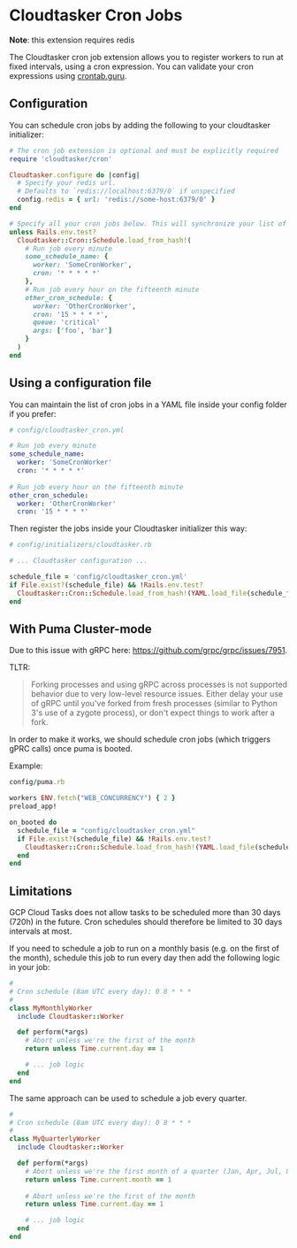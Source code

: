 # Cloudtasker Cron Jobs

**Note**: this extension requires redis

The Cloudtasker cron job extension allows you to register workers to run at fixed intervals, using a cron expression. You can validate your cron expressions using [crontab.guru](https://crontab.guru).

## Configuration

You can schedule cron jobs by adding the following to your cloudtasker initializer:
```ruby
# The cron job extension is optional and must be explicitly required
require 'cloudtasker/cron'

Cloudtasker.configure do |config|
  # Specify your redis url.
  # Defaults to `redis://localhost:6379/0` if unspecified
  config.redis = { url: 'redis://some-host:6379/0' }
end

# Specify all your cron jobs below. This will synchronize your list of cron jobs (cron jobs previously created and not listed below will be removed).
unless Rails.env.test?
  Cloudtasker::Cron::Schedule.load_from_hash!(
    # Run job every minute
    some_schedule_name: {
      worker: 'SomeCronWorker',
      cron: '* * * * *'
    },
    # Run job every hour on the fifteenth minute 
    other_cron_schedule: {
      worker: 'OtherCronWorker',
      cron: '15 * * * *',
      queue: 'critical'
      args: ['foo', 'bar']
    }
  )
end
```

## Using a configuration file

You can maintain the list of cron jobs in a YAML file inside your config folder if you prefer:
```yml
# config/cloudtasker_cron.yml

# Run job every minute
some_schedule_name:
  worker: 'SomeCronWorker'
  cron: '* * * * *'
  
# Run job every hour on the fifteenth minute 
other_cron_schedule:
  worker: 'OtherCronWorker'
  cron: '15 * * * *'
```

Then register the jobs inside your Cloudtasker initializer this way:
```ruby
# config/initializers/cloudtasker.rb

# ... Cloudtasker configuration ...

schedule_file = 'config/cloudtasker_cron.yml'
if File.exist?(schedule_file) && !Rails.env.test?
  Cloudtasker::Cron::Schedule.load_from_hash!(YAML.load_file(schedule_file))
end
```

## With Puma Cluster-mode
Due to this issue with gRPC here: https://github.com/grpc/grpc/issues/7951.

TLTR: 
> Forking processes and using gRPC across processes is not supported behavior due to very low-level resource issues. Either delay your use of gRPC until you've forked from fresh processes (similar to Python 3's use of a zygote process), or don't expect things to work after a fork.

In order to make it works, we should schedule cron jobs (which triggers gPRC calls) once puma is booted.

Example:
```ruby
config/puma.rb

workers ENV.fetch("WEB_CONCURRENCY") { 2 }
preload_app!

on_booted do
  schedule_file = "config/cloudtasker_cron.yml"
  if File.exist?(schedule_file) && !Rails.env.test?
    Cloudtasker::Cron::Schedule.load_from_hash!(YAML.load_file(schedule_file))
  end
end
```

## Limitations
GCP Cloud Tasks does not allow tasks to be scheduled more than 30 days (720h) in the future. Cron schedules should therefore be limited to 30 days intervals at most.

If you need to schedule a job to run on a monthly basis (e.g. on the first of the month), schedule this job to run every day then add the following logic in your job:
```ruby
#
# Cron schedule (8am UTC every day): 0 8 * * *
#
class MyMonthlyWorker
  include Cloudtasker::Worker

  def perform(*args)
    # Abort unless we're the first of the month
    return unless Time.current.day == 1

    # ... job logic
  end
end
```

The same approach can be used to schedule a job every quarter.
```ruby
#
# Cron schedule (8am UTC every day): 0 8 * * *
#
class MyQuarterlyWorker
  include Cloudtasker::Worker

  def perform(*args)
    # Abort unless we're the first month of a quarter (Jan, Apr, Jul, Oct)
    return unless Time.current.month == 1
    
    # Abort unless we're the first of the month
    return unless Time.current.day == 1

    # ... job logic
  end
end
```
